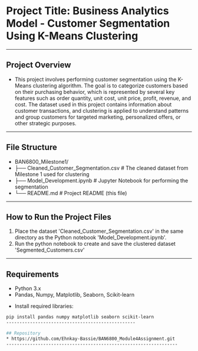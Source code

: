 # Project Title: Business Analytics Model - Customer Segmentation Using K-Means Clustering
------------------------------------------

## Project Overview

- This project involves performing customer segmentation using the K-Means clustering algorithm. The goal is to categorize customers based on their purchasing behavior, which is represented by several key features such as order quantity, unit cost, unit price, profit, revenue, and cost. The dataset used in this project contains information about customer transactions, and clustering is applied to understand patterns and group customers for targeted marketing, personalized offers, or other strategic purposes.
---------------------------------------------------

## File Structure

- BAN6800_Milestone1/
- ├── Cleaned_Customer_Segmentation.csv   # The cleaned dataset from Milestone 1 used for clustering
- ├── Model_Development.ipynb            # Jupyter Notebook for performing the segmentation
- └── README.md                           # Project README (this file)
-------------------------------------

## How to Run the Project Files 

1. Place the dataset 'Cleaned_Customer_Segmentation.csv' in the same directory as the Python notebook 'Model_Development.ipynb'.
2. Run the python notebook to create and save the clustered dataset 'Segmented_Customers.csv'
------------------------------  

## Requirements
- Python 3.x
- Pandas, Numpy, Matplotlib, Seaborn, Scikit-learn

* Install required libraries:
```bash
pip install pandas numpy matplotlib seaborn scikit-learn
-------------------------------------------------

## Repository
* https://github.com/Ehnkay-Bassie/BAN6800_Module4Assignment.git
-----------------------------------------------------------------
